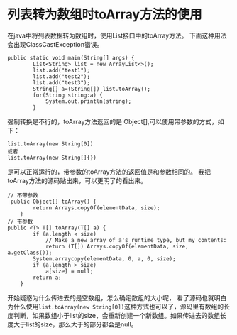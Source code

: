 # 列表转为数组时toArray方法的使用
在java中将列表数据转为数组时，使用List接口中的toArray方法。
下面这种用法会出现ClassCastException错误。

```
public static void main(String[] args) {
        List<String> list = new ArrayList<>();
        list.add("test1");
        list.add("test2");
        list.add("test3");
        String[] a=(String[]) list.toArray();
        for(String string:a) {
            System.out.println(string);
        }
```

强制转换是不行的，toArray方法返回的是 Object[],可以使用带参数的方式，如下：

```
list.toArray(new String[0])
或者
list.toArray(new String[]{})
```
是可以正常运行的，带参数的toArray方法的返回值是和参数相同的。
我把toArray方法的源码贴出来，可以更明了的看出来。

```
// 不带参数
 public Object[] toArray() {
        return Arrays.copyOf(elementData, size);
    }
// 带参数
public <T> T[] toArray(T[] a) {
        if (a.length < size)
            // Make a new array of a's runtime type, but my contents:
            return (T[]) Arrays.copyOf(elementData, size, a.getClass());
        System.arraycopy(elementData, 0, a, 0, size);
        if (a.length > size)
            a[size] = null;
        return a;
    }
```
开始疑惑为什么传进去的是空数组，怎么确定数组的大小呢，
看了源码也就明白为什么使用`list.toArray(new String[0])`这种方式也可以了，源码里有数组的长度判断，如果数组小于list的size，会重新创建一个新数组。如果传进去的数组长度大于list的size，那么大于的部分都会是null。
